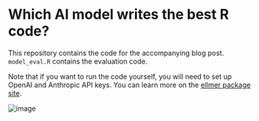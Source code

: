 # Which AI model writes the best R code?

This repository contains the code for the accompanying blog post. `model_eval.R` contains the evaluation code. 

Note that if you want to run the code yourself, you will need to set up OpenAI and Anthropic API keys. You can learn more on the [ellmer package site](https://ellmer.tidyverse.org/#authentication).

![image](https://github.com/user-attachments/assets/b8da41d4-b4d1-4382-a871-cdd94426fce3)
